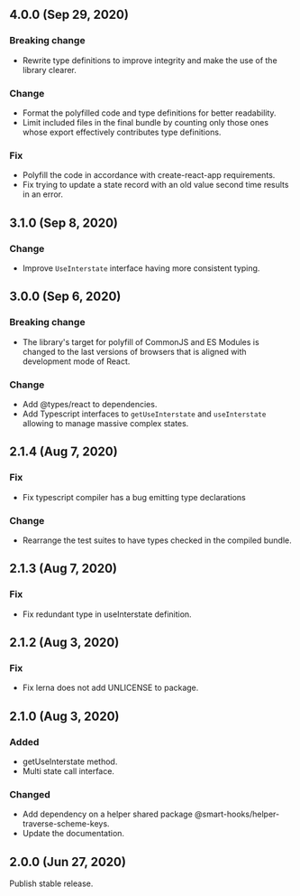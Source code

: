 ## 4.0.0 (Sep 29, 2020)

### Breaking change

- Rewrite type definitions to improve integrity and make the use of the library clearer.

### Change

- Format the polyfilled code and type definitions for better readability.
- Limit included files in the final bundle by counting only those ones whose export effectively
  contributes type definitions.

### Fix

- Polyfill the code in accordance with create-react-app requirements.
- Fix trying to update a state record with an old value second time results in an error.

## 3.1.0 (Sep 8, 2020)

### Change

- Improve `UseInterstate` interface having more consistent typing.

## 3.0.0 (Sep 6, 2020)

### Breaking change

- The library's target for polyfill of CommonJS and ES Modules is changed to the last versions of
  browsers that is aligned with development mode of React.

### Change

- Add @types/react to dependencies.
- Add Typescript interfaces to `getUseInterstate` and `useInterstate` allowing to manage massive
  complex states.

## 2.1.4 (Aug 7, 2020)

### Fix

- Fix typescript compiler has a bug emitting type declarations

### Change

- Rearrange the test suites to have types checked in the compiled bundle.

## 2.1.3 (Aug 7, 2020)

### Fix

- Fix redundant type in useInterstate definition.

## 2.1.2 (Aug 3, 2020)

### Fix

- Fix lerna does not add UNLICENSE to package.

## 2.1.0 (Aug 3, 2020)

### Added

- getUseInterstate method.
- Multi state call interface.

### Changed

- Add dependency on a helper shared package @smart-hooks/helper-traverse-scheme-keys.
- Update the documentation.

## 2.0.0 (Jun 27, 2020)

Publish stable release.
